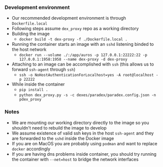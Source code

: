 ### Development environment
- Our recommended development environment is through ```Dockerfile.local```
- Following steps assume ```dex_proxy``` repo as a working directory
- Building the image
  - ```docker build -t dex-proxy -f ./Dockerfile.local .```
- Running the container starts an image with an ```sshd``` listening binded to the host network
  - ```docker run --volume ./:/app/auros -p 127.0.0.1:22222:22 -p 127.0.0.1:1958:1958 --name dex-proxy -d dex-proxy```
- Attaching to an image can be accomplished with ```ssh``` (this allows us to forward ```ssh-agent``` through ```ssh```)
  - ```ssh -o NoHostAuthenticationForLocalhost=yes -A root@localhost -p 22222```
- While inside the container
  - ```pip install .```
  - ```python dex_proxy.py -s -c dexes/paradex/paradex.config.json -n pdex_proxy```

### Notes 
- We are mounting our working directory directly to the image so you shouldn't need to rebuild the image to develop
- We assume existence of valid ssh keys in the host ```ssh-agent``` and they are forwarded to the ```sshd``` inside the Docker image
- If you are on MacOS you are probably using ```podman``` and want to replace ```docker``` accordingly
- If you are having dns problems inside container, you should try running the container with ```--net=host``` to bridge the network interfaces


